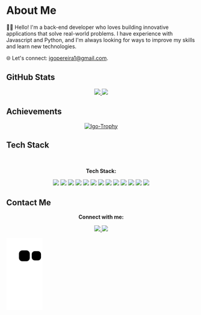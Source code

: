# About Me

👋🏽 Hello! I'm a back-end developer who loves building innovative applications that solve real-world problems. I have experience with Javascript and Python, and I'm always looking for ways to improve my skills and learn new technologies.

🌐 Let's connect: igopereira1@gmail.com.

## GitHub Stats

<div align="center">
  <a href="https://github.com/igopereira1">
    <img height="180em" src="https://github-readme-stats.vercel.app/api?username=igopereira1&show_icons=true&theme=dark&include_all_commits=true&count_private=true"/>
    <img height="180em" src="https://github-readme-stats.vercel.app/api/top-langs/?username=igopereira1&layout=compact&langs_count=7&theme=dark"/>
  </a>
</div>

## Achievements

<div align="center">
  <a href="https://github.com/ryo-ma/github-profile-trophy">
    <img src="https://github-profile-trophy.vercel.app/?username=igopereira1&theme=nord" alt="Igo-Trophy" />
  </a>
</div>

## Tech Stack

<div style="display: inline_block" align="center">
  <br>
  <p align="center"><strong>Tech Stack:</strong></p>
  <img src="https://img.shields.io/badge/Java-ED8B00?style=for-the-badge&logo=openjdk&logoColor=white" />
  <img src="https://img.shields.io/badge/JavaScript-323330?style=for-the-badge&logo=javascript&logoColor=F7DF1E" />
  <img src="https://img.shields.io/badge/Python-FFD43B?style=for-the-badge&logo=python&logoColor=blue" />
  <img src="https://img.shields.io/badge/Spring-6DB33F?style=for-the-badge&logo=spring&logoColor=white" />
  <img src="https://img.shields.io/badge/Node.js-339933?style=for-the-badge&logo=nodedotjs&logoColor=white" />
  <img src="https://img.shields.io/badge/Django-092E20?style=for-the-badge&logo=django&logoColor=green" />
  <img src="https://img.shields.io/badge/Express.js-000000?style=for-the-badge&logo=express&logoColor=white" />
  <img src="https://img.shields.io/badge/MySQL-005C84?style=for-the-badge&logo=mysql&logoColor=white" />
  <img src="https://img.shields.io/badge/MongoDB-4EA94B?style=for-the-badge&logo=mongodb&logoColor=white" />
  <img src="https://img.shields.io/badge/PostgreSQL-316192?style=for-the-badge&logo=postgresql&logoColor=white" />
  <img src="https://img.shields.io/badge/Sequelize-52B0E7?style=for-the-badge&logo=Sequelize&logoColor=white" />
  <img src="https://img.shields.io/badge/Mongoose-F04D35.svg?style=for-the-badge&logo=Mongoose&logoColor=white" />
  <img src="https://img.shields.io/badge/Hibernate-59666C?style=for-the-badge&logo=Hibernate&logoColor=white" />
</div>

## Contact Me

<div align="center">
  <p align="center"><strong>Connect with me:</strong></p>
  <a href="https://www.linkedin.com/in/igo-pereira/" target="_blank">
    <img src="https://img.shields.io/badge/-LinkedIn-%230077B5?style=for-the-badge&logo=linkedin&logoColor=white" target="_blank">
  </a>
  <a href="mailto:igopereira1@gmail.com">
    <img src="https://img.shields.io/badge/-Gmail-%23333?style=for-the-badge&logo=gmail&logoColor=white" target="_blank">
  </a>
</div>

![Snake animation](https://github.com/igopereira1/igopereira1/blob/output/github-contribution-grid-snake.svg)
